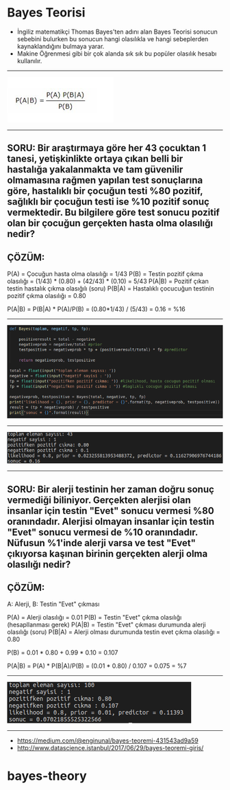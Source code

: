 # Bayes Teorisi

* İngiliz matematikçi Thomas Bayes'ten adını alan Bayes Teorisi sonucun sebebini bulurken bu sonucun hangi olasılıkla ve hangi sebeplerden kaynaklandığını bulmaya yarar.
* Makine Öğrenmesi gibi bir çok alanda sık sık bu popüler olasılık hesabı kullanılır.

- - -

![](https://raw.githubusercontent.com/yildirimyy/bayes-theory/master/Screen/1.png) 

- - -

## SORU: Bir araştırmaya göre her 43 çocuktan 1 tanesi, yetişkinlikte ortaya çıkan belli bir hastalığa yakalanmakta ve tam güvenilir olmamasına rağmen yapılan test sonuçlarına göre, hastalıklı bir çocuğun testi %80 pozitif, sağlıklı bir çocuğun testi ise %10 pozitif sonuç vermektedir. Bu bilgilere göre test sonucu pozitif olan bir çocuğun gerçekten hasta olma olasılığı nedir?

## ÇÖZÜM: 

P(A) = Çocuğun hasta olma olasılığı = 1/43
P(B) = Testin pozitif çıkma olasılığı = (1/43) * (0.80) + (42/43) * (0.10) = 5/43
P(A|B) = Pozitif çıkan testin hastalık çıkma olasığılı (soru)
P(B|A) = Hastalıklı çocucuğun testinin pozitif çıkma olasılığı = 0.80

P(A|B) = P(B|A) * P(A)/P(B) = (0.80*1/43) / (5/43) = 0.16 = %16

- - -
![](https://raw.githubusercontent.com/yildirimyy/bayes-theory/master/Screen/2.png) 

- - -

![](https://raw.githubusercontent.com/yildirimyy/bayes-theory/master/Screen/3.png) 

- - -

## SORU: Bir alerji testinin her zaman doğru sonuç vermediği biliniyor. Gerçekten alerjisi olan insanlar için testin "Evet" sonucu vermesi %80 oranındadır. Alerjisi olmayan insanlar için testin "Evet" sonucu vermesi de %10 oranındadır. Nüfusun %1'inde alerji varsa ve test "Evet" çıkıyorsa kaşınan birinin gerçekten alerji olma olasılığı nedir?

## ÇÖZÜM: 

A: Alerji, B: Testin "Evet" çıkması

P(A) = Alerji olasılığı = 0.01
P(B) = Testin "Evet" çıkma olasılığı (hesapllanması gerek)
P(A|B) = Testin "Evet" çıkması durumunda alerji olasılığı (soru)
P(B|A) = Alerji olması durumunda testin evet çıkma olasılığı = 0.80

P(B) = 0.01 * 0.80 + 0.99 * 0.10 = 0.107

P(A|B) = P(A) * P(B|A)/P(B) = (0.01 * 0.80) / 0.107 = 0.075 = %7

- - - 

![](https://raw.githubusercontent.com/yildirimyy/bayes-theory/master/Screen/4.png) 

- - -

* https://medium.com/@enginunal/bayes-teoremi-431543ad9a59
* http://www.datascience.istanbul/2017/06/29/bayes-teoremi-giris/

# bayes-theory
